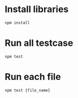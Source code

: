 # Install libraries
```bash
npm install
```

# Run all testcase
```bash
npm test
```

# Run each file
```bash
npm test {file_name}
```
